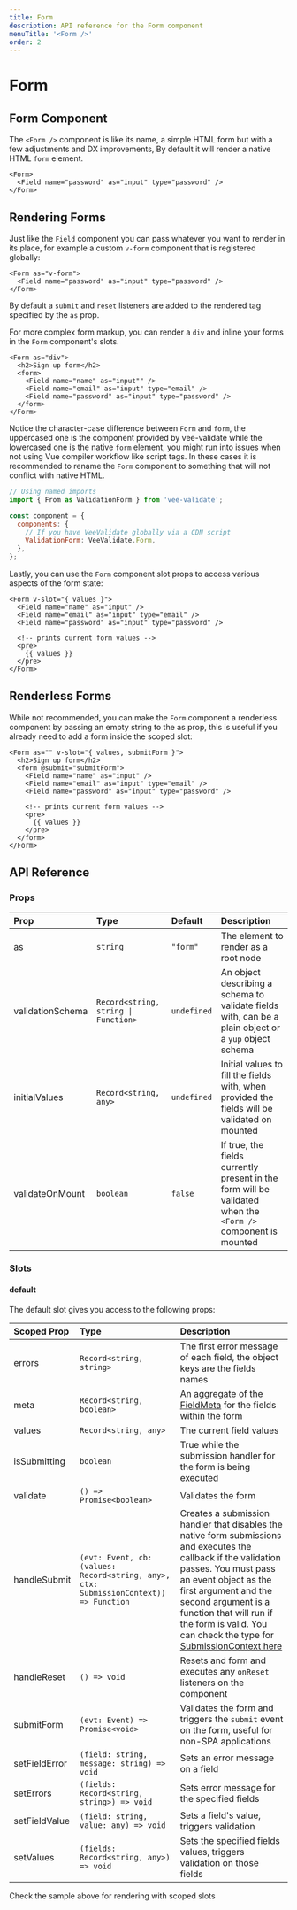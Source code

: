 ```yaml
---
title: Form
description: API reference for the Form component
menuTitle: '<Form />'
order: 2
---
```


# Form

## Form Component

The `<Form />` component is like its name, a simple HTML form but with a few adjustments and DX improvements, By default it will render a native HTML `form` element.

```vue
<Form>
  <Field name="password" as="input" type="password" />
</Form>
```

## Rendering Forms

Just like the `Field` component you can pass whatever you want to render in its place, for example a custom `v-form` component that is registered globally:

```vue
<Form as="v-form">
  <Field name="password" as="input" type="password" />
</Form>
```

By default a `submit` and `reset` listeners are added to the rendered tag specified by the `as` prop.

For more complex form markup, you can render a `div` and inline your forms in the `Form` component's slots.

```vue
<Form as="div">
  <h2>Sign up form</h2>
  <form>
    <Field name="name" as="input"" />
    <Field name="email" as="input" type="email" />
    <Field name="password" as="input" type="password" />
  </form>
</Form>
```

<doc-tip type="danger" title="HTML Case Insensitivity">

Notice the character-case difference between `Form` and `form`, the uppercased one is the component provided by vee-validate while the lowercased one is the native `form` element, you might run into issues when not using Vue compiler workflow like script tags. In these cases it is recommended to rename the `Form` component to something that will not conflict with native HTML.

```js
// Using named imports
import { From as ValidationForm } from 'vee-validate';

const component = {
  components: {
    // If you have VeeValidate globally via a CDN script
    ValidationForm: VeeValidate.Form,
  },
};
```

</doc-tip>

Lastly, you can use the `Form` component slot props to access various aspects of the form state:

```vue
<Form v-slot="{ values }">
  <Field name="name" as="input" />
  <Field name="email" as="input" type="email" />
  <Field name="password" as="input" type="password" />

  <!-- prints current form values -->
  <pre>
    {{ values }}
  </pre>
</Form>
```

## Renderless Forms

While not recommended, you can make the `Form` component a renderless component by passing an empty string to the as prop, this is useful if you already need to add a form inside the scoped slot:

```vue
<Form as="" v-slot="{ values, submitForm }">
  <h2>Sign up form</h2>
  <form @submit="submitForm">
    <Field name="name" as="input" />
    <Field name="email" as="input" type="email" />
    <Field name="password" as="input" type="password" />

    <!-- prints current form values -->
    <pre>
      {{ values }}
    </pre>
  </form>
</Form>
```

## API Reference

### Props

| Prop             | Type                                 | Default     | Description                                                                                                  |
| :--------------- | :----------------------------------- | :---------- | :----------------------------------------------------------------------------------------------------------- |
| as               | `string`                             | `"form"`    | The element to render as a root node                                                                         |
| validationSchema | `Record<string, string \| Function>` | `undefined` | An object describing a schema to validate fields with, can be a plain object or a `yup` object schema        |
| initialValues    | `Record<string, any>`                | `undefined` | Initial values to fill the fields with, when provided the fields will be validated on mounted                |
| validateOnMount  | `boolean`                            | `false`     | If true, the fields currently present in the form will be validated when the `<Form />` component is mounted |

### Slots

#### default

The default slot gives you access to the following props:

| Scoped Prop   | Type                                                                                  | Description                                                                                                                                                                                                                                                                                                                                                                                     |
| :------------ | :------------------------------------------------------------------------------------ | :---------------------------------------------------------------------------------------------------------------------------------------------------------------------------------------------------------------------------------------------------------------------------------------------------------------------------------------------------------------------------------------------- |
| errors        | `Record<string, string>`                                                              | The first error message of each field, the object keys are the fields names                                                                                                                                                                                                                                                                                                                     |
| meta          | `Record<string, boolean>`                                                             | An aggregate of the [FieldMeta](/api/field#fieldmeta) for the fields within the form                                                                                                                                                                                                                                                                                                            |
| values        | `Record<string, any>`                                                                 | The current field values                                                                                                                                                                                                                                                                                                                                                                        |
| isSubmitting  | `boolean`                                                                             | True while the submission handler for the form is being executed                                                                                                                                                                                                                                                                                                                                |
| validate      | `() => Promise<boolean>`                                                              | Validates the form                                                                                                                                                                                                                                                                                                                                                                              |
| handleSubmit  | `(evt: Event, cb: (values: Record<string, any>, ctx: SubmissionContext)) => Function` | Creates a submission handler that disables the native form submissions and executes the callback if the validation passes. You must pass an event object as the first argument and the second argument is a function that will run if the form is valid. You can check the type for [SubmissionContext here](https://github.com/logaretm/vee-validate/blob/next/packages/core/src/types.ts#L64) |
| handleReset   | `() => void`                                                                          | Resets and form and executes any `onReset` listeners on the component                                                                                                                                                                                                                                                                                                                           |
| submitForm    | `(evt: Event) => Promise<void>`                                                       | Validates the form and triggers the `submit` event on the form, useful for non-SPA applications                                                                                                                                                                                                                                                                                                 |
| setFieldError | `(field: string, message: string) => void`                                            | Sets an error message on a field                                                                                                                                                                                                                                                                                                                                                                |
| setErrors     | `(fields: Record<string, string>) => void`                                            | Sets error message for the specified fields                                                                                                                                                                                                                                                                                                                                                     |
| setFieldValue | `(field: string, value: any) => void`                                                 | Sets a field's value, triggers validation                                                                                                                                                                                                                                                                                                                                                       |
| setValues     | `(fields: Record<string, any>) => void`                                               | Sets the specified fields values, triggers validation on those fields                                                                                                                                                                                                                                                                                                                           |

Check the sample above for rendering with scoped slots
